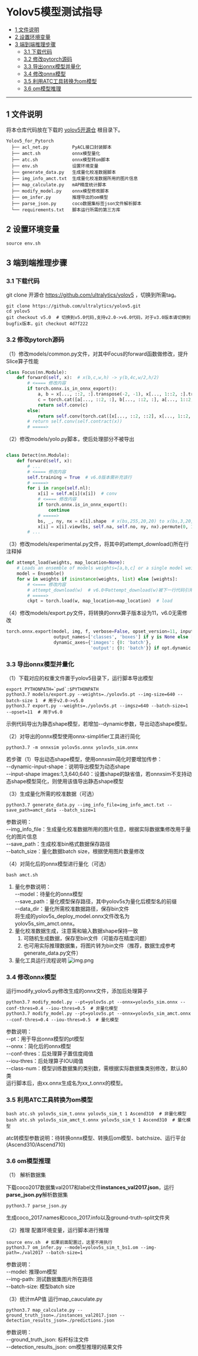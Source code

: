 # Yolov5模型测试指导

-   [1 文件说明](#1-文件说明)
-   [2 设置环境变量](#2-设置环境变量)
-   [3 端到端推理步骤](#3-端到端推理步骤)
	-   [3.1 下载代码](#31-下载代码)
	-   [3.2 修改pytorch源码](#32-修改pytorch源码)
	-   [3.3 导出onnx模型并量化](#33-导出onnx模型并量化)
	-	[3.4 修改onnx模型](#34-修改onnx模型)
	-   [3.5 利用ATC工具转换为om模型](#34-利用ATC工具转换为om模型)
	-   [3.6 om模型推理](#35-om模型推理)

------

## 1 文件说明
将本仓库代码放在下载的 [yolov5开源仓](https://github.com/ultralytics/yolov5) 根目录下。
```
Yolov5_for_Pytorch
  ├── acl_net.py         PyACL接口封装脚本
  ├── amct.sh            onnx模型量化
  ├── atc.sh             onnx模型转om脚本
  ├── env.sh             设置环境变量
  ├── generate_data.py   生成量化校准数据脚本
  ├── img_info_amct.txt  生成量化校准数据所用的图片信息
  ├── map_calculate.py   mAP精度统计脚本
  ├── modify_model.py    onnx模型修改脚本
  ├── om_infer.py        推理导出的om模型
  ├── parse_json.py      coco数据集标签json文件解析脚本
  └── requirements.txt   脚本运行所需的第三方库
```

## 2 设置环境变量

```shell
source env.sh
```

## 3 端到端推理步骤

### 3.1 下载代码  
git clone 开源仓 https://github.com/ultralytics/yolov5 ，切换到所需tag。
```shell
git clone https://github.com/ultralytics/yolov5.git
cd yolov5
git checkout v5.0  # 切换到v5.0代码,支持v2.0->v6.0代码，对于v3.0版本请切换到bugfix版本，git checkout 4d7f222
```


### 3.2 修改pytorch源码

（1）修改models/common.py文件，对其中Focus的forward函数做修改，提升Slice算子性能
```python
class Focus(nn.Module):
    def forward(self, x):  # x(b,c,w,h) -> y(b,4c,w/2,h/2)
        # <==== 修改内容
        if torch.onnx.is_in_onnx_export():
            a, b = x[..., ::2, :].transpose(-2, -1), x[..., 1::2, :].transpose(-2, -1)
            c = torch.cat([a[..., ::2, :], b[..., ::2, :], a[..., 1::2, :], b[..., 1::2, :]], 1).transpose(-2, -1)
            return self.conv(c)
        else:
            return self.conv(torch.cat([x[..., ::2, ::2], x[..., 1::2, ::2], x[..., ::2, 1::2], x[..., 1::2, 1::2]], 1))
        # return self.conv(self.contract(x))
        # =====>
```

（2）修改models/yolo.py脚本，使后处理部分不被导出
```python

class Detect(nn.Module):
    def forward(self, x):
        # ...
        # <==== 修改内容
        self.training = True  # v6.0版本需补充该行
        # =====>
        for i in range(self.nl):
            x[i] = self.m[i](x[i])  # conv
            # <==== 修改内容
            if torch.onnx.is_in_onnx_export():
                continue
            # =====>
            bs, _, ny, nx = x[i].shape  # x(bs,255,20,20) to x(bs,3,20,20,85)
            x[i] = x[i].view(bs, self.na, self.no, ny, nx).permute(0, 1, 3, 4, 2).contiguous()
        # ...
```

（3）修改models/experimental.py文件，将其中的attempt_download()所在行注释掉
```python
def attempt_load(weights, map_location=None):
    # Loads an ensemble of models weights=[a,b,c] or a single model weights=[a] or weights=a
    model = Ensemble()
    for w in weights if isinstance(weights, list) else [weights]:
        # <==== 修改内容
        # attempt_download(w)  # v6.0中attempt_download(w)被下一行代码引用，修改如该处所示
        # =====>
        ckpt = torch.load(w, map_location=map_location)  # load
```

（4）修改models/export.py文件，将转换的onnx算子版本设为11，v6.0无需修改
```python
torch.onnx.export(model, img, f, verbose=False, opset_version=11, input_names=['images'], do_constant_folding=True,
                  output_names=['classes', 'boxes'] if y is None else ['output'])
                  dynamic_axes={'images': {0: 'batch'},
                                'output': {0: 'batch'}} if opt.dynamic else None)
```

### 3.3 导出onnx模型并量化
（1）下载对应的权重文件置于yolov5目录下，运行脚本导出模型
```shell
export PYTHONPATH=`pwd`:$PYTHONPATH
python3.7 models/export.py --weights=./yolov5s.pt --img-size=640 --batch-size 1  # 用于v2.0->v5.0
python3.7 export.py --weights=./yolov5s.pt --imgsz=640 --batch-size=1 --opset=11  # 用于v6.0
```
示例代码导出为静态shape模型，若增加--dynamic参数，导出动态shape模型。

（2）对导出的onnx模型使用onnx-simplifier工具进行简化
```shell
python3.7 -m onnxsim yolov5s.onnx yolov5s_sim.onnx
```
若步骤（1）导出动态shape模型，使用onnxsim简化时要增加传参：  
--dynamic-input-shape：说明导出模型为动态shape  
--input-shape images:1,3,640,640：设置shape的缺省值，若onnxsim不支持动态shape模型简化，则使用该值导出静态shape模型  


（3）生成量化所需的校准数据（可选）
```shell
python3.7 generate_data.py --img_info_file=img_info_amct.txt --save_path=amct_data --batch_size=1
```
参数说明：  
--img_info_file：生成量化校准数据所用的图片信息，根据实际数据集修改用于量化的图片信息  
--save_path：生成校准bin格式数据保存路径  
--batch_size：量化数据batch size，根据使用图片数量修改  

（4）对简化后的onnx模型进行量化（可选）
```shell
bash amct.sh
```
1. 量化参数说明：  
   --model：待量化的onnx模型  
   --save_path：量化模型保存路径，其中yolov5s为量化后模型名的前缀  
   --data_dir：量化所需校准数据路径，保存bin文件  
   将生成的yolov5s_deploy_model.onnx文件改名为yolov5s_sim_amct.onnx。
2. 量化校准数据生成，注意需和输入数据shape保持一致
   1. 可随机生成数据，保存至bin文件（可能存在精度问题）
   2. 也可用实际推理数据集，将图片转为bin文件（推荐，数据生成参考generate_data.py文件）  
3. 量化工具运行流程说明
![img.png](img.png)
   

### 3.4 修改onnx模型
运行modify_yolov5.py修改生成的onnx文件，添加后处理算子
```shell
python3.7 modify_model.py --pt=yolov5s.pt --onnx=yolov5s_sim.onnx --conf-thres=0.4 --iou-thres=0.5  # 非量化模型
python3.7 modify_model.py --pt=yolov5s.pt --onnx=yolov5s_sim_amct.onnx --conf-thres=0.4 --iou-thres=0.5  # 量化模型
```
参数说明：  
--pt：用于导出onnx模型的pt模型  
--onnx：简化后的onnx模型  
--conf-thres：后处理算子置信度阈值  
--iou-thres：后处理算子IOU阈值  
--class-num：模型训练数据集的类别数，需根据实际数据集类别修改，默认80类  
运行脚本后，由xx.onnx生成名为xx_t.onnx的模型。


### 3.5 利用ATC工具转换为om模型
```shell
bash atc.sh yolov5s_sim_t.onnx yolov5s_sim_t 1 Ascend310  # 非量化模型
bash atc.sh yolov5s_sim_amct_t.onnx yolov5s_sim_t 1 Ascend310  # 量化模型
```
atc转模型参数说明：待转换onnx模型、转换后om模型、batchsize、运行平台(Ascend310/Ascend710)


### 3.6 om模型推理

（1） 解析数据集

下载coco2017数据集val2017和label文件**instances_val2017.json**，运行**parse_json.py**解析数据集
```shell
python3.7 parse_json.py
```
生成coco_2017.names和coco_2017.info以及ground-truth-split文件夹

（2）推理
配置环境变量，运行脚本进行推理
```shell
source env.sh  # 如果前面配置过，这里不用执行
python3.7 om_infer.py --model=yolov5s_sim_t_bs1.om --img-path=./val2017 --batch-size=1
```
参数说明：  
--model: 推理om模型  
--img-path: 测试数据集图片所在路径  
--batch-size: 模型batch size  


（3）统计mAP值
运行map_cauculate.py
```shell
python3.7 map_calculate.py --ground_truth_json=./instances_val2017.json --detection_results_json=./predictions.json
```
参数说明：  
--ground_truth_json: 标杆标注文件  
--detection_results_json: om模型推理的结果文件
